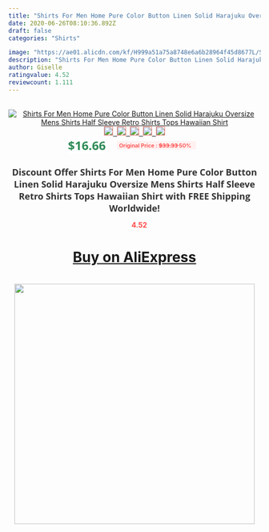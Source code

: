 ```yaml
---
title: "Shirts For Men Home Pure Color Button Linen Solid Harajuku Oversize Mens Shirts Half Sleeve Retro Shirts Tops Hawaiian Shirt"
date: 2020-06-26T08:10:36.892Z
draft: false
categories: "Shirts"

image: "https://ae01.alicdn.com/kf/H999a51a75a8748e6a6b28964f45d8677L/Shirts-For-Men-Home-Pure-Color-Button-Linen-Solid-Harajuku-Oversize-Mens-Shirts-Half-Sleeve-Retro.jpg"
description: "Shirts For Men Home Pure Color Button Linen Solid Harajuku Oversize Mens Shirts Half Sleeve Retro Shirts Tops Hawaiian Shirt"
author: Giselle
ratingvalue: 4.52
reviewcount: 1.111
---
```

<br>
<div style="text-align: center;">
<a href="https://s.click.aliexpress.com/e/_ABgjPJ" target="_blank" rel="nofollow noopener noreferrer"><img alt="Shirts For Men Home Pure Color Button Linen Solid Harajuku Oversize Mens Shirts Half Sleeve Retro Shirts Tops Hawaiian Shirt" class="magnifier-image" src="https://ae01.alicdn.com/kf/H999a51a75a8748e6a6b28964f45d8677L/Shirts-For-Men-Home-Pure-Color-Button-Linen-Solid-Harajuku-Oversize-Mens-Shirts-Half-Sleeve-Retro.jpg_640x640.jpg">
<br>
<img style="border:1px solid salmon" src="https://ae01.alicdn.com/kf/H999a51a75a8748e6a6b28964f45d8677L/Shirts-For-Men-Home-Pure-Color-Button-Linen-Solid-Harajuku-Oversize-Mens-Shirts-Half-Sleeve-Retro.jpg_120x120.jpg">&nbsp;&nbsp;<img style="border:1px solid salmon" src="https://ae01.alicdn.com/kf/Hbd0ed96fe8ec42d1af1621bfe50c38e0f/Shirts-For-Men-Home-Pure-Color-Button-Linen-Solid-Harajuku-Oversize-Mens-Shirts-Half-Sleeve-Retro.jpg_120x120.jpg">&nbsp;&nbsp;<img style="border:1px solid salmon" src="https://ae01.alicdn.com/kf/H1fb6c5d5b4c94c52acd14f70741a10510/Shirts-For-Men-Home-Pure-Color-Button-Linen-Solid-Harajuku-Oversize-Mens-Shirts-Half-Sleeve-Retro.jpg_120x120.jpg">&nbsp;&nbsp;<img style="border:1px solid salmon" src="https://ae01.alicdn.com/kf/H537d2d9160734fbf83786579069b40362/Shirts-For-Men-Home-Pure-Color-Button-Linen-Solid-Harajuku-Oversize-Mens-Shirts-Half-Sleeve-Retro.jpg_120x120.jpg">&nbsp;&nbsp;<img style="border:1px solid salmon" src="https://ae01.alicdn.com/kf/H40c9a89a57c24eeab0219a4fbbd1427en/Shirts-For-Men-Home-Pure-Color-Button-Linen-Solid-Harajuku-Oversize-Mens-Shirts-Half-Sleeve-Retro.jpg_120x120.jpg"></a></div><br0>
<div style="text-align: center;"><span style="background-color: white; border: 0px; box-sizing: border-box; color: seagreen; display: inline-block; font-family: &quot;open sans&quot; , &quot;arial&quot; , &quot;helvetica&quot; , sans-serif , &quot;heiti&quot;; font-size: 24px; font-stretch: inherit; font-weight: 700; line-height: inherit; margin: 0px 10px 0px 0px; padding: 0px; vertical-align: middle;">$16.66 </span>
<span style="background: rgb(255 , 241 , 241); border-radius: 3px; border: 0px; box-sizing: border-box; color: #ff4747; display: inline-block; font-family: inherit; font-size: 12px; font-stretch: inherit; font-style: inherit; font-variant: inherit; font-weight: 600; line-height: inherit; margin: 0px; padding: 2px 5px; transform: scale(0.9); vertical-align: middle;">Original Price : <b style="text-decoration: line-through;">$33.33 </b> 50%&nbsp;&nbsp;</span></div>
<h1 style="color: #333333; display: inline-block; font-family: &quot;open sans&quot; , &quot;arial&quot; , &quot;helvetica&quot; , sans-serif , &quot;heiti&quot;; font-size: 18px; font-stretch: inherit; font-weight: 700; text-align: center;">Discount Offer Shirts For Men Home Pure Color Button Linen Solid Harajuku Oversize Mens Shirts Half Sleeve Retro Shirts Tops Hawaiian Shirt with FREE Shipping Worldwide!</h1>
<div style="color: #ff4747; text-align: center;">
<img src="https://4.bp.blogspot.com/-M0ZcTcb-5uY/XleCXlxnR4I/AAAAAAAAAEc/OrjgMkXV1oMQFaCRZj5HQwOCBcu3w1FegCPcBGAYYCw/s1600/star.png" style="height: 15px;">&nbsp;<b>4.52</b></div>
<div class="button_cont" align="center"><a class="buynow_a" href="https://s.click.aliexpress.com/e/_ABgjPJ" target="_blank" rel="nofollow noopener noreferrer"><H1>Buy on AliExpress</H1></a></div><br>
<div class="separator" style="clear: both; text-align: center;">
<img src="https://lh3.googleusercontent.com/-pTy5HemUv9M/XlePHvY0dAI/AAAAAAAAAE4/0nX5iRUoIWY8eMW9Dpxeirr157OZliDIgCLcBGAsYHQ/s1600/badge.gif" width="480">
</div>
